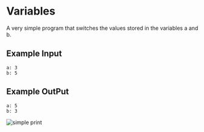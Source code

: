
# Variables

A very simple program that switches the values stored in the variables a and b.

## Example Input

```
a: 3
b: 5

```

## Example OutPut

```
a: 5
b: 3

```
![simple print](https://github.com/Abdurahman-hassan/100DaysOfCode/blob/main/DayOne/Exercise3_InputFunction/1.4.variables.gif?raw=true)
